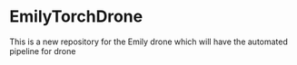 # EmilyTorchDrone
This is a new repository for the Emily drone which will have the automated pipeline for drone
